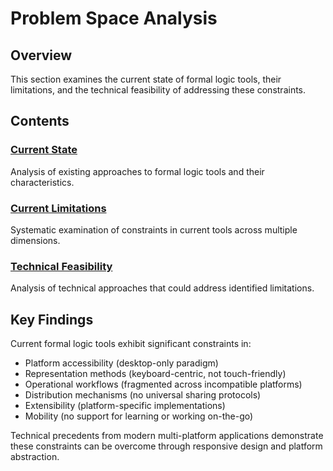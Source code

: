 # Problem Space Analysis

## Overview

This section examines the current state of formal logic tools, their limitations, and the technical feasibility of addressing these constraints.

## Contents

### [Current State](current-state.md)
Analysis of existing approaches to formal logic tools and their characteristics.

### [Current Limitations](current-limitations.md)
Systematic examination of constraints in current tools across multiple dimensions.

### [Technical Feasibility](technical-feasibility.md)
Analysis of technical approaches that could address identified limitations.

## Key Findings

Current formal logic tools exhibit significant constraints in:
- Platform accessibility (desktop-only paradigm)
- Representation methods (keyboard-centric, not touch-friendly)
- Operational workflows (fragmented across incompatible platforms)
- Distribution mechanisms (no universal sharing protocols)
- Extensibility (platform-specific implementations)
- Mobility (no support for learning or working on-the-go)

Technical precedents from modern multi-platform applications demonstrate these constraints can be overcome through responsive design and platform abstraction.